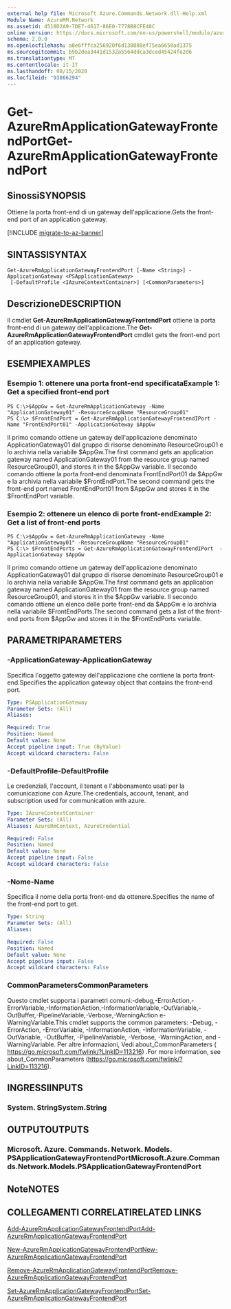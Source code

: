 ```yaml
---
external help file: Microsoft.Azure.Commands.Network.dll-Help.xml
Module Name: AzureRM.Network
ms.assetid: 4518D2A9-7DE7-4617-86E0-7778B8CFE48C
online version: https://docs.microsoft.com/en-us/powershell/module/azurerm.network/get-azurermapplicationgatewayfrontendport
schema: 2.0.0
ms.openlocfilehash: a8e6fffca256920f6d138088ef75ea6658ad1375
ms.sourcegitcommit: b9b2dea3441d1532a5564ddca3dced45424fe2d6
ms.translationtype: MT
ms.contentlocale: it-IT
ms.lasthandoff: 08/15/2020
ms.locfileid: "93866294"
---
```

# <span data-ttu-id="ec008-101">Get-AzureRmApplicationGatewayFrontendPort</span><span class="sxs-lookup"><span data-stu-id="ec008-101">Get-AzureRmApplicationGatewayFrontendPort</span></span>

## <span data-ttu-id="ec008-102">Sinossi</span><span class="sxs-lookup"><span data-stu-id="ec008-102">SYNOPSIS</span></span>
<span data-ttu-id="ec008-103">Ottiene la porta front-end di un gateway dell'applicazione.</span><span class="sxs-lookup"><span data-stu-id="ec008-103">Gets the front-end port of an application gateway.</span></span>

[!INCLUDE [migrate-to-az-banner](../../includes/migrate-to-az-banner.md)]

## <span data-ttu-id="ec008-104">SINTASSI</span><span class="sxs-lookup"><span data-stu-id="ec008-104">SYNTAX</span></span>

```
Get-AzureRmApplicationGatewayFrontendPort [-Name <String>] -ApplicationGateway <PSApplicationGateway>
 [-DefaultProfile <IAzureContextContainer>] [<CommonParameters>]
```

## <span data-ttu-id="ec008-105">Descrizione</span><span class="sxs-lookup"><span data-stu-id="ec008-105">DESCRIPTION</span></span>
<span data-ttu-id="ec008-106">Il cmdlet **Get-AzureRmApplicationGatewayFrontendPort** ottiene la porta front-end di un gateway dell'applicazione.</span><span class="sxs-lookup"><span data-stu-id="ec008-106">The **Get-AzureRmApplicationGatewayFrontendPort** cmdlet gets the front-end port of an application gateway.</span></span>

## <span data-ttu-id="ec008-107">ESEMPI</span><span class="sxs-lookup"><span data-stu-id="ec008-107">EXAMPLES</span></span>

### <span data-ttu-id="ec008-108">Esempio 1: ottenere una porta front-end specificata</span><span class="sxs-lookup"><span data-stu-id="ec008-108">Example 1: Get a specified front-end port</span></span>
```
PS C:\>$AppGw = Get-AzureRmApplicationGateway -Name "ApplicationGateway01" -ResourceGroupName "ResourceGroup01"
PS C:\> $FrontEndPort = Get-AzureRmApplicationGatewayFrontendIPort -Name "FrontEndPort01" -ApplicationGateway $AppGw
```

<span data-ttu-id="ec008-109">Il primo comando ottiene un gateway dell'applicazione denominato ApplicationGateway01 dal gruppo di risorse denominato ResourceGroup01 e lo archivia nella variabile $AppGw.</span><span class="sxs-lookup"><span data-stu-id="ec008-109">The first command gets an application gateway named ApplicationGateway01 from the resource group named ResourceGroup01, and stores it in the $AppGw variable.</span></span>
<span data-ttu-id="ec008-110">Il secondo comando ottiene la porta front-end denominata FrontEndPort01 da $AppGw e la archivia nella variabile $FrontEndPort.</span><span class="sxs-lookup"><span data-stu-id="ec008-110">The second command gets the front-end port named FrontEndPort01 from $AppGw and stores it in the $FrontEndPort variable.</span></span>

### <span data-ttu-id="ec008-111">Esempio 2: ottenere un elenco di porte front-end</span><span class="sxs-lookup"><span data-stu-id="ec008-111">Example 2: Get a list of front-end ports</span></span>
```
PS C:\>$AppGw = Get-AzureRmApplicationGateway -Name "ApplicationGateway01" -ResourceGroupName "ResourceGroup01"
PS C:\> $FrontEndPorts = Get-AzureRmApplicationGatewayFrontendIPort  -ApplicationGateway $AppGw
```

<span data-ttu-id="ec008-112">Il primo comando ottiene un gateway dell'applicazione denominato ApplicationGateway01 dal gruppo di risorse denominato ResourceGroup01 e lo archivia nella variabile $AppGw.</span><span class="sxs-lookup"><span data-stu-id="ec008-112">The first command gets an application gateway named ApplicationGateway01 from the resource group named ResourceGroup01, and stores it in the $AppGw variable.</span></span>
<span data-ttu-id="ec008-113">Il secondo comando ottiene un elenco delle porte front-end da $AppGw e lo archivia nella variabile $FrontEndPorts.</span><span class="sxs-lookup"><span data-stu-id="ec008-113">The second command gets a list of the front-end ports from $AppGw and stores it in the $FrontEndPorts variable.</span></span>

## <span data-ttu-id="ec008-114">PARAMETRI</span><span class="sxs-lookup"><span data-stu-id="ec008-114">PARAMETERS</span></span>

### <span data-ttu-id="ec008-115">-ApplicationGateway</span><span class="sxs-lookup"><span data-stu-id="ec008-115">-ApplicationGateway</span></span>
<span data-ttu-id="ec008-116">Specifica l'oggetto gateway dell'applicazione che contiene la porta front-end.</span><span class="sxs-lookup"><span data-stu-id="ec008-116">Specifies the application gateway object that contains the front-end port.</span></span>

```yaml
Type: PSApplicationGateway
Parameter Sets: (All)
Aliases: 

Required: True
Position: Named
Default value: None
Accept pipeline input: True (ByValue)
Accept wildcard characters: False
```

### <span data-ttu-id="ec008-117">-DefaultProfile</span><span class="sxs-lookup"><span data-stu-id="ec008-117">-DefaultProfile</span></span>
<span data-ttu-id="ec008-118">Le credenziali, l'account, il tenant e l'abbonamento usati per la comunicazione con Azure.</span><span class="sxs-lookup"><span data-stu-id="ec008-118">The credentials, account, tenant, and subscription used for communication with azure.</span></span>

```yaml
Type: IAzureContextContainer
Parameter Sets: (All)
Aliases: AzureRmContext, AzureCredential

Required: False
Position: Named
Default value: None
Accept pipeline input: False
Accept wildcard characters: False
```

### <span data-ttu-id="ec008-119">-Nome</span><span class="sxs-lookup"><span data-stu-id="ec008-119">-Name</span></span>
<span data-ttu-id="ec008-120">Specifica il nome della porta front-end da ottenere.</span><span class="sxs-lookup"><span data-stu-id="ec008-120">Specifies the name of the front-end port to get.</span></span>

```yaml
Type: String
Parameter Sets: (All)
Aliases: 

Required: False
Position: Named
Default value: None
Accept pipeline input: False
Accept wildcard characters: False
```

### <span data-ttu-id="ec008-121">CommonParameters</span><span class="sxs-lookup"><span data-stu-id="ec008-121">CommonParameters</span></span>
<span data-ttu-id="ec008-122">Questo cmdlet supporta i parametri comuni:-debug,-ErrorAction,-ErrorVariable,-InformationAction,-InformationVariable,-OutVariable,-OutBuffer,-PipelineVariable,-Verbose,-WarningAction e-WarningVariable.</span><span class="sxs-lookup"><span data-stu-id="ec008-122">This cmdlet supports the common parameters: -Debug, -ErrorAction, -ErrorVariable, -InformationAction, -InformationVariable, -OutVariable, -OutBuffer, -PipelineVariable, -Verbose, -WarningAction, and -WarningVariable.</span></span> <span data-ttu-id="ec008-123">Per altre informazioni, Vedi about_CommonParameters ( https://go.microsoft.com/fwlink/?LinkID=113216) .</span><span class="sxs-lookup"><span data-stu-id="ec008-123">For more information, see about_CommonParameters (https://go.microsoft.com/fwlink/?LinkID=113216).</span></span>

## <span data-ttu-id="ec008-124">INGRESSI</span><span class="sxs-lookup"><span data-stu-id="ec008-124">INPUTS</span></span>

### <span data-ttu-id="ec008-125">System. String</span><span class="sxs-lookup"><span data-stu-id="ec008-125">System.String</span></span>

## <span data-ttu-id="ec008-126">OUTPUT</span><span class="sxs-lookup"><span data-stu-id="ec008-126">OUTPUTS</span></span>

### <span data-ttu-id="ec008-127">Microsoft. Azure. Commands. Network. Models. PSApplicationGatewayFrontendPort</span><span class="sxs-lookup"><span data-stu-id="ec008-127">Microsoft.Azure.Commands.Network.Models.PSApplicationGatewayFrontendPort</span></span>

## <span data-ttu-id="ec008-128">Note</span><span class="sxs-lookup"><span data-stu-id="ec008-128">NOTES</span></span>

## <span data-ttu-id="ec008-129">COLLEGAMENTI CORRELATI</span><span class="sxs-lookup"><span data-stu-id="ec008-129">RELATED LINKS</span></span>

[<span data-ttu-id="ec008-130">Add-AzureRmApplicationGatewayFrontendPort</span><span class="sxs-lookup"><span data-stu-id="ec008-130">Add-AzureRmApplicationGatewayFrontendPort</span></span>](./Add-AzureRmApplicationGatewayFrontendPort.md)

[<span data-ttu-id="ec008-131">New-AzureRmApplicationGatewayFrontendPort</span><span class="sxs-lookup"><span data-stu-id="ec008-131">New-AzureRmApplicationGatewayFrontendPort</span></span>](./New-AzureRmApplicationGatewayFrontendPort.md)

[<span data-ttu-id="ec008-132">Remove-AzureRmApplicationGatewayFrontendPort</span><span class="sxs-lookup"><span data-stu-id="ec008-132">Remove-AzureRmApplicationGatewayFrontendPort</span></span>](./Remove-AzureRmApplicationGatewayFrontendPort.md)

[<span data-ttu-id="ec008-133">Set-AzureRmApplicationGatewayFrontendPort</span><span class="sxs-lookup"><span data-stu-id="ec008-133">Set-AzureRmApplicationGatewayFrontendPort</span></span>](./Set-AzureRmApplicationGatewayFrontendPort.md)


